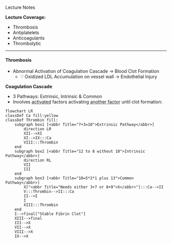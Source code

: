 Lecture Notes

**Lecture Coverage:**
- Thrombosis
- Antiplatelets
- Anticoagulants
- Thrombolytic

---
#### **Thrombosis**
- Abnormal Activation of Coagulation Cascade → Blood Clot Formation
	- ∵ Oxidized LDL Accumulation on vessel wall → Endothelial Injury

**Coagulation Cascade**
- 3 Pathways: Extrinsic, Intrinsic & Common
- Involves <abbr Title="Xa">activated</abbr> factors activating <abbr Title="X → Xa">another factor</abbr> until clot formation:
```mermaid
flowchart LR
classDef Ca fill:yellow
classDef Thrombin fill:
    subgraph box1 [<abbr Title="7+3=10">Extrinsic Pathway</abbr>]
		direction LR
		XII-->XI
		XI-->IX:::Ca
		VIII:::Thrombin
    end
    subgraph box2 [<abbr Title="12 to 8 without 10">Intrinsic Pathway</abbr>]
	    direction RL
	    VII
	    III
    end
    subgraph box3 [<abbr Title="10=5*2*1 plus 13">Common Pathway</abbr>]
	    X["<abbr Title="Needs either 3+7 or 8+9">X</abbr>"]:::Ca-->II
	    V:::Thrombin-->II:::Ca
	    II-->I
	    I
	    XIII:::Thrombin
    end
    I-->final["Stable Fibrin Clot"]
	XIII-->final
    III-->X
    VII-->X
    VIII-->X
    IX-->X
```
